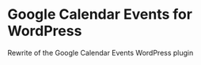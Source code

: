 Google Calendar Events for WordPress
=========================

Rewrite of the Google Calendar Events WordPress plugin
